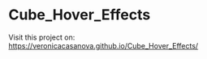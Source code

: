 # Cube_Hover_Effects

Visit this project on: https://veronicacasanova.github.io/Cube_Hover_Effects/
 
